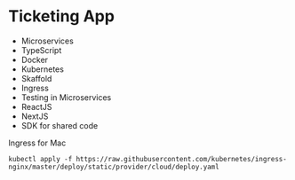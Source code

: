 # Ticketing App

- Microservices
- TypeScript
- Docker
- Kubernetes
- Skaffold
- Ingress
- Testing in Microservices
- ReactJS
- NextJS
- SDK for shared code

Ingress for Mac

```
kubectl apply -f https://raw.githubusercontent.com/kubernetes/ingress-nginx/master/deploy/static/provider/cloud/deploy.yaml
```
